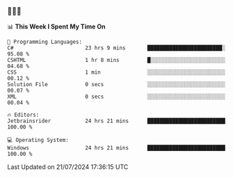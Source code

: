 ### 👋👋👋
<!--START_SECTION:waka-->
📊 **This Week I Spent My Time On** 

```text
💬 Programming Languages: 
C#                       23 hrs 9 mins       ████████████████████████░   95.08 % 
CSHTML                   1 hr 8 mins         █░░░░░░░░░░░░░░░░░░░░░░░░   04.68 % 
CSS                      1 min               ░░░░░░░░░░░░░░░░░░░░░░░░░   00.12 % 
Solution File            0 secs              ░░░░░░░░░░░░░░░░░░░░░░░░░   00.07 % 
XML                      0 secs              ░░░░░░░░░░░░░░░░░░░░░░░░░   00.04 % 

🔥 Editors: 
Jetbrainsrider           24 hrs 21 mins      █████████████████████████   100.00 % 

💻 Operating System: 
Windows                  24 hrs 21 mins      █████████████████████████   100.00 % 
```


 Last Updated on 21/07/2024 17:36:15 UTC
<!--END_SECTION:waka-->
